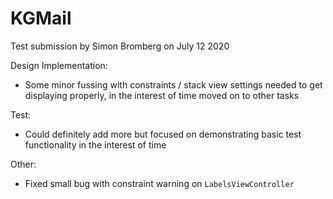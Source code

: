 # KGMail
Test submission by Simon Bromberg on July 12 2020

Design Implementation:

* Some minor fussing with constraints / stack view settings needed to get displaying properly, in the interest of time moved on to other tasks

Test:

* Could definitely add more but focused on demonstrating basic test functionality in the interest of time 

Other:

* Fixed small bug with constraint warning on `LabelsViewController`

